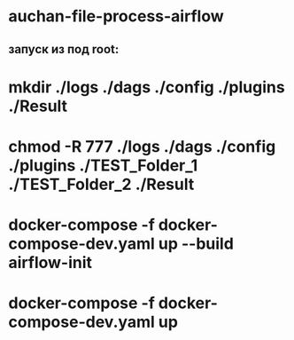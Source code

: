# auchan-file-process-airflow

## запуск из под root:
# mkdir ./logs ./dags ./config ./plugins ./Result
# chmod -R 777 ./logs ./dags ./config ./plugins ./TEST_Folder_1 ./TEST_Folder_2 ./Result
# docker-compose -f docker-compose-dev.yaml up --build airflow-init
# docker-compose -f docker-compose-dev.yaml up